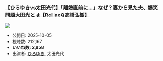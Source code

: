 ### [【ひろゆきvs太田光代】「離婚直前に…」なぜ？妻から見た夫、爆笑問題太田光とは【ReHacQ高橋弘樹】](https://www.youtube.com/watch?v=GFMP7ekVVo8)
[![](https://img.youtube.com/vi/GFMP7ekVVo8/sddefault.jpg)](https://www.youtube.com/watch?v=GFMP7ekVVo8)
-   公開日: 2025-10-05
-   視聴数: 212,167
-   **いいね数: 2,858**
-   出演者: [ひろゆき](/rehacq_fan/people/ひろゆき "wikilink"), 太田光代
